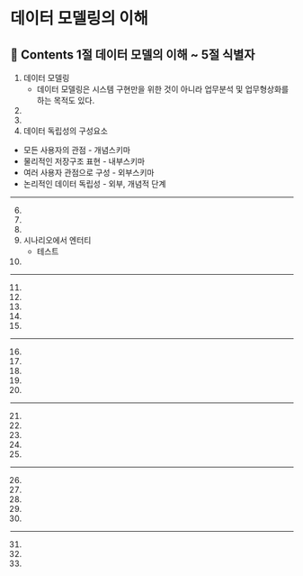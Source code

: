 # 데이터 모델링의 이해
**:book: Contents 1절 데이터 모델의 이해 ~ 5절 식별자**
---
1. 데이터 모델링
   - 데이터 모델링은 시스템 구현만을 위한 것이 아니라 업무분석 및 업무형상화를 하는 목적도 있다.
3.
4.
5. 데이터 독립성의 구성요소
 - 모든 사용자의 관점 - 개념스키마
 - 물리적인 저장구조 표현 - 내부스키마
 - 여러 사용자 관점으로 구성 - 외부스키마
 - 논리적인 데이터 독립성 - 외부, 개념적 단계
---
6.
7.
8.
9. 시나리오에서 엔터티
    - 테스트
11.
---
11.
12.
13.
14.
15.
---
16.
17.
18.
19.
20.
---
21.
22.
23.
24.
25.
---
26.
27.
28.
29.
30.
---
31.
32.
33.
